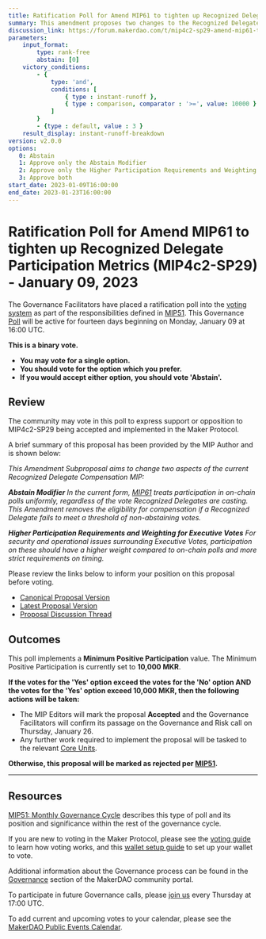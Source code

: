 ```yaml
---
title: Ratification Poll for Amend MIP61 to tighten up Recognized Delegate Participation Metrics (MIP4c2-SP29) - January 09, 2023
summary: This amendment proposes two changes to the Recognized Delegate Compensation MIP. (i) Setting a minimum threshold of non-abstaining votes for compensation eligibility and (ii) increasing the participation requirements in the case of executive votes. This is a rank-choice type Ratification Poll.
discussion_link: https://forum.makerdao.com/t/mip4c2-sp29-amend-mip61-to-tighten-up-recognized-delegate-participation-metrics/18696
parameters:
    input_format:
        type: rank-free
        abstain: [0]
    victory_conditions:
        - {
            type: 'and',
            conditions: [
                { type : instant-runoff },
                { type : comparison, comparator : '>=', value: 10000 }
            ]
        }
        - {type : default, value : 3 }
    result_display: instant-runoff-breakdown
version: v2.0.0
options:
   0: Abstain
   1: Approve only the Abstain Modifier
   2: Approve only the Higher Participation Requirements and Weighting for Executive Votes
   3: Approve both
start_date: 2023-01-09T16:00:00
end_date: 2023-01-23T16:00:00
---
```

# Ratification Poll for Amend MIP61 to tighten up Recognized Delegate Participation Metrics (MIP4c2-SP29) - January 09, 2023

The Governance Facilitators have placed a ratification poll into the [voting system](https://vote.makerdao.com/polling) as part of the responsibilities defined in [MIP51](https://mips.makerdao.com/mips/details/MIP51). This Governance [Poll](https://community-development.makerdao.com/en/learn/governance/on-chain-gov) will be active for fourteen days beginning on Monday, January 09 at 16:00 UTC.

**This is a binary vote.**
- **You may vote for a single option.**
- **You should vote for the option which you prefer.**
- **If you would accept either option, you should vote 'Abstain'.**

## Review

The community may vote in this poll to express support or opposition to MIP4c2-SP29 being accepted and implemented in the Maker Protocol.

A brief summary of this proposal has been provided by the MIP Author and is shown below:

*This Amendment Subproposal aims to change two aspects of the current Recognized Delegate Compensation MIP:*

***Abstain Modifier***
*In the current form, [MIP61](https://mips.makerdao.com/mips/details/MIP61) treats participation in on-chain polls uniformly, regardless of the vote Recognized Delegates are casting. This Amendment removes the eligibility for compensation if a Recognized Delegate fails to meet a threshold of non-abstaining votes.*

***Higher Participation Requirements and Weighting for Executive Votes***
*For security and operational issues surrounding Executive Votes, participation on these should have a higher weight compared to on-chain polls and more strict requirements on timing.*

Please review the links below to inform your position on this proposal before voting.
* [Canonical Proposal Version](https://github.com/makerdao/mips/blob/9f0e2c6af07583cd57a8d442e71b7ceba80c6185/MIP4/MIP4c2-Subproposals/MIP4c2-SP29.md)
* [Latest Proposal Version](https://mips.makerdao.com/mips/details/MIP4c2SP29)
* [Proposal Discussion Thread](https://forum.makerdao.com/t/mip4c2-sp29-amend-mip61-to-tighten-up-recognized-delegate-participation-metrics/18696)

## Outcomes

This poll implements a **Minimum Positive Participation** value. The Minimum Positive Participation is currently set to **10,000 MKR**.

**If the votes for the 'Yes' option exceed the votes for the 'No' option AND the votes for the 'Yes' option exceed 10,000 MKR, then the following actions will be taken:**
* The MIP Editors will mark the proposal **Accepted** and the Governance Facilitators will confirm its passage on the Governance and Risk call on Thursday, January 26.
* Any further work required to implement the proposal will be tasked to the relevant [Core Units](https://mips.makerdao.com/mips/details/MIP38#mip38c2-core-unit-state).

**Otherwise, this proposal will be marked as rejected per [MIP51](https://mips.makerdao.com/mips/details/MIP51#mip51c2-ratification-poll).**

---

## Resources

[MIP51: Monthly Governance Cycle](https://mips.makerdao.com/mips/details/MIP51) describes this type of poll and its position and significance within the rest of the governance cycle.

If you are new to voting in the Maker Protocol, please see the [voting guide](https://community-development.makerdao.com/en/learn/governance/how-voting-works/) to learn how voting works, and this [wallet setup guide](https://community-development.makerdao.com/en/learn/governance/voting-setup/) to set up your wallet to vote.

Additional information about the Governance process can be found in the [Governance](https://community-development.makerdao.com/en/learn/governance) section of the MakerDAO community portal.

To participate in future Governance calls, please [join us](https://github.com/makerdao/community/tree/master/governance/governance-and-risk-meetings) every Thursday at 17:00 UTC.

To add current and upcoming votes to your calendar, please see the [MakerDAO Public Events Calendar](https://calendar.google.com/calendar/embed?src=makerdao.com_3efhm2ghipksegl009ktniomdk%40group.calendar.google.com&ctz=UTC&mode=week&showCalendars=0&showPrint=0).

